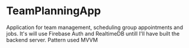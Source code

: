 # TeamPlanningApp
Application for team management, scheduling group appointments and jobs. It's will use Firebase Auth and RealtimeDB
untill I'll have built the backend server. Pattern used MVVM
